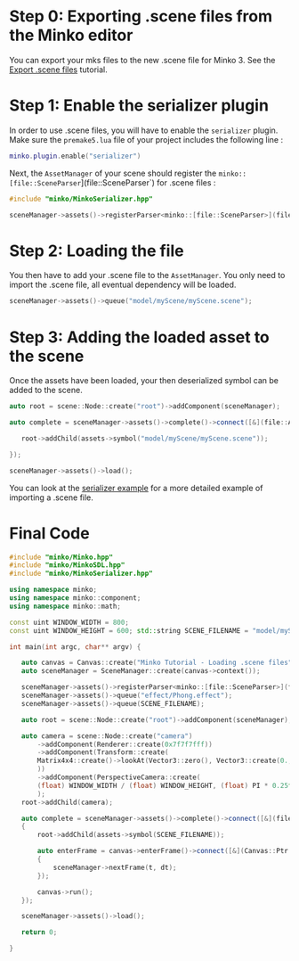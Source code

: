 Step 0: Exporting .scene files from the Minko editor
====================================================

You can export your mks files to the new .scene file for Minko 3. See the [Export .scene files](../tutorial/Export_.scene_files.md) tutorial.

Step 1: Enable the serializer plugin
====================================

In order to use .scene files, you will have to enable the `serializer` plugin. Make sure the `premake5.lua` file of your project includes the following line :


```lua
minko.plugin.enable("serializer") 
```


Next, the `AssetManager` of your scene should register the `minko::[file::SceneParser`](file::SceneParser`) for .scene files : 
```cpp
#include "minko/MinkoSerializer.hpp"

sceneManager->assets()->registerParser<minko::[file::SceneParser>](file::SceneParser>)("scene"); 
```


Step 2: Loading the file
========================

You then have to add your .scene file to the `AssetManager`. You only need to import the .scene file, all eventual dependency will be loaded. 
```cpp
sceneManager->assets()->queue("model/myScene/myScene.scene"); 
```


Step 3: Adding the loaded asset to the scene
============================================

Once the assets have been loaded, your then deserialized symbol can be added to the scene. 
```cpp
auto root = scene::Node::create("root")->addComponent(sceneManager);

auto complete = sceneManager->assets()->complete()->connect([&](file::AssetLibrary::Ptr assets) {

   root->addChild(assets->symbol("model/myScene/myScene.scene"));

});

sceneManager->assets()->load(); 
```


You can look at the [serializer example](../tutorial/ExampleSerializer.md) for a more detailed example of importing a .scene file.

Final Code
==========


```cpp
#include "minko/Minko.hpp" 
#include "minko/MinkoSDL.hpp" 
#include "minko/MinkoSerializer.hpp"
using namespace minko; 
using namespace minko::component; 
using namespace minko::math;
const uint WINDOW_WIDTH = 800; 
const uint WINDOW_HEIGHT = 600; std::string SCENE_FILENAME = "model/myScene/myScene.scene";

int main(int argc, char** argv) {

   auto canvas = Canvas::create("Minko Tutorial - Loading .scene files", WINDOW_WIDTH, WINDOW_HEIGHT);
   auto sceneManager = SceneManager::create(canvas->context());

   sceneManager->assets()->registerParser<minko::[file::SceneParser>](file::SceneParser>)("scene");
   sceneManager->assets()->queue("effect/Phong.effect");
   sceneManager->assets()->queue(SCENE_FILENAME);

   auto root = scene::Node::create("root")->addComponent(sceneManager);

   auto camera = scene::Node::create("camera")
       ->addComponent(Renderer::create(0x7f7f7fff))
       ->addComponent(Transform::create(
       Matrix4x4::create()->lookAt(Vector3::zero(), Vector3::create(0., 3., -5.f))
       ))
       ->addComponent(PerspectiveCamera::create(
       (float) WINDOW_WIDTH / (float) WINDOW_HEIGHT, (float) PI * 0.25f, .1f, 1000.f)
       );
   root->addChild(camera);

   auto complete = sceneManager->assets()->complete()->connect([&](file::AssetLibrary::Ptr assets)
   {
       root->addChild(assets->symbol(SCENE_FILENAME));

       auto enterFrame = canvas->enterFrame()->connect([&](Canvas::Ptr canvas, float t, float dt)
       {
           sceneManager->nextFrame(t, dt);
       });

       canvas->run();
   });

   sceneManager->assets()->load();

   return 0;

} 
```


